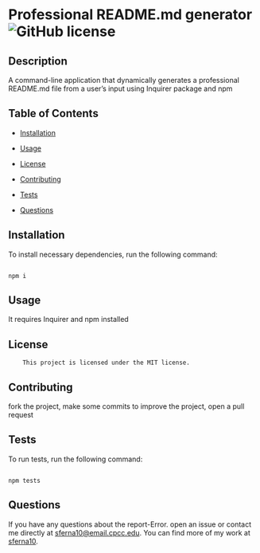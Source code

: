 # Professional README.md generator ![GitHub license](https://img.shields.io/badge/license-MIT-blue.svg)

## Description

A command-line application that dynamically generates a professional README.md file from a user’s input using Inquirer package and npm

## Table of Contents

* [Installation](#installation)
* [Usage](#usage)

* [License](#license)

* [Contributing](#contributing)
* [Tests](#test)
* [Questions](#questions)

## Installation

To install necessary dependencies, run the following command:

```

npm i

```

## Usage

It requires Inquirer and npm installed

## License 
    
        This project is licensed under the MIT license.

## Contributing

fork the project, make some commits to improve the project, open a pull request

## Tests

To run tests, run the following command:
```

npm tests
```

## Questions

If you have any questions about the report-Error. open an issue or contact me  directly at sferna10@email.cpcc.edu. You can find more of my work at [sferna10](https://github.com/sferna10/).
